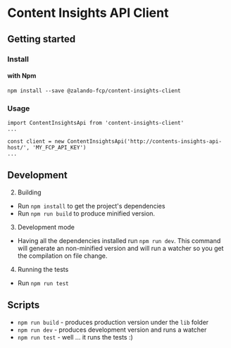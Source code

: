 # Content Insights API Client

## Getting started

### Install

#### with Npm

```
npm install --save @zalando-fcp/content-insights-client
```

### Usage

```
import ContentInsightsApi from 'content-insights-client'
...

const client = new ContentInsightsApi('http://contents-insights-api-host/', 'MY_FCP_API_KEY')
...
```

## Development

2. Building
  * Run `npm install` to get the project's dependencies
  * Run `npm run build` to produce minified version.
3. Development mode
  * Having all the dependencies installed run `npm run dev`. This command will generate an non-minified version and will run a watcher so you get the compilation on file change.
4. Running the tests
  * Run `npm run test`

## Scripts

* `npm run build` - produces production version under the `lib` folder
* `npm run dev` - produces development version and runs a watcher
* `npm run test` - well ... it runs the tests :)
